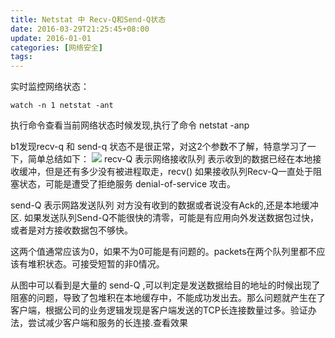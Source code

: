 ```yaml
---
title: Netstat 中 Recv-Q和Send-Q状态
date: 2016-03-29T21:25:45+08:00
update: 2016-01-01
categories: [网络安全]
tags:
---
```

实时监控网络状态：

`watch -n 1 netstat -ant` 



执行命令查看当前网络状态时候发现,执行了命令 netstat -anp

b1发现recv-q 和 send-q 状态不是很正常，对这2个参数不了解，特意学习了一下，简单总结如下：
![](http://www.code521.com/wp-content/uploads/2014/10/b1.jpg)
recv-Q 表示网络接收队列
表示收到的数据已经在本地接收缓冲，但是还有多少没有被进程取走，recv()
如果接收队列Recv-Q一直处于阻塞状态，可能是遭受了拒绝服务 denial-of-service 攻击。

send-Q 表示网路发送队列
对方没有收到的数据或者说没有Ack的,还是本地缓冲区.
如果发送队列Send-Q不能很快的清零，可能是有应用向外发送数据包过快，或者是对方接收数据包不够快。

这两个值通常应该为0，如果不为0可能是有问题的。packets在两个队列里都不应该有堆积状态。可接受短暂的非0情况。

从图中可以看到是大量的 send-Q ,可以判定是发送数据给目的地址的时候出现了阻塞的问题，导致了包堆积在本地缓存中，不能成功发出去。那么问题就产生在了客户端，根据公司的业务逻辑发现是客户端发送的TCP长连接数量过多。验证办法，尝试减少客户端和服务的长连接.查看效果
